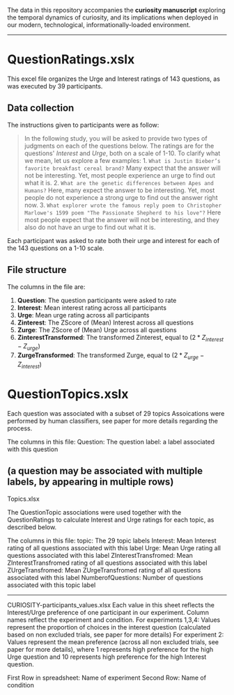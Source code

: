 The data in this repository accompanies the **curiosity manuscript** exploring the temporal dynamics of curiosity, and its  implications when deployed in our modern, technological, informationally-loaded environment.

-------------
# QuestionRatings.xslx 

This excel file organizes the Urge and Interest ratings of 143 questions, as was executed by 39 participants. 
## Data collection
The instructions given to participants were as follow:


> In the following study, you will be asked to provide two types of  judgments on each of the questions below. The ratings are for the  questions' *Interest* and *Urge*, both on a scale of 1-10.  To clarify what we mean, let us explore a few examples:
>     1. `What is Justin Bieber’s favorite breakfast cereal brand?`
>      Many expect that the answer will not be interesting. Yet, most people experience an urge to find out what it is. 
>      2. `What are the genetic differences between Apes and Humans?`
>      Here, many expect the answer to be interesting. Yet, most people do not experience a strong urge to find out the answer right now.
>      3. `What explorer wrote the famous reply poem to Christopher Marlowe's 1599 poem "The Passionate Shepherd to his love"?` 
>      Here most people expect that the answer will not be interesting, and they also do not have an urge to find out what it is.

Each participant was asked to rate both their urge and interest for each of the 143 questions on a 1-10 scale. 
## File structure 
The columns in the file are:

 1. **Question**: The question participants were asked to rate 
 2. **Interest**:    Mean interest rating across all participants 
 3. **Urge**: Mean urge rating across all participants 
 4. **Zinterest**: The ZScore of (Mean) Interest across all questions 
 5. **Zurge**: The ZScore of (Mean) Urge across all questions 
 6. **ZinterestTransformed**: The transformed Zinterest, equal to $(2*Z_{interest}-Z_{urge})$
 7. **ZurgeTransformed**: The transformed Zurge, equal to $(2*Z_{urge}-Z_{interest})$


# QuestionTopics.xslx

Each question was associated with a subset of 29 topics
Assoications were performed by human classifiers, see paper for more details regarding the process. 

The columns in this file:
Question: The question
label: a label associated with this question

(a question may be associated with multiple labels, by appearing in multiple rows)
---------------------
Topics.xlsx

The QuestionTopic associations were used together with the QuestionRatings to calculate Interest and Urge ratings for each topic, as described below.

The columns in this file:
topic: The 29 topic labels
Interest: Mean Interest rating of all questions associated with this label
Urge: Mean Urge rating all questions associated with this label
ZInterestTransfromed: Mean ZInterestTransfromed rating of all questions associated with this label
ZUrgeTransfromed: Mean ZUrgeTransfromed rating of all questions associated with this label
NumberofQuestions: Number of questions associated with this topic label

---------------------------

CURIOSITY-participants_values.xlsx
Each value in this sheet reflects the Interest/Urge preference of one participant in our experiment. Column names reflect the experiment and condition. 
For experiments 1,3,4: Values represent the proportion of choices in the interest question (calculated based on non excluded trials, see paper for more details)
For experiment 2: Values represent the mean preference (across all non excluded trials, see paper for more details), where 1 represents high preference for the high Urge question and 10 represents high preference for the high Interest question. 

First Row in spreadsheet: Name of experiment
Second Row: Name of condition
